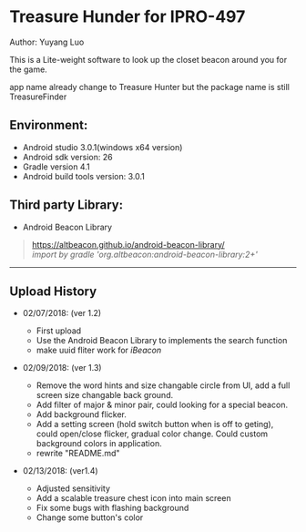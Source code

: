 # Treasure Hunder for IPRO-497 

Author: Yuyang Luo

This is a Lite-weight software to look up the closet beacon around you for the game.

app name already change to Treasure Hunter but the package name is still TreasureFinder  

## Environment:  
* Android studio 3.0.1(windows x64 version)  
* Android sdk version: 26  
* Gradle version 4.1  
* Android build tools version: 3.0.1  



## Third party Library:
* Android Beacon Library
> https://altbeacon.github.io/android-beacon-library/  
*import by gradle 'org.altbeacon:android-beacon-library:2+'* 
--------------

## Upload History

* 02/07/2018: (ver 1.2)
    * First upload  
    * Use the Android Beacon Library to implements the search function  
    * make uuid fliter work for *iBeacon*  

* 02/09/2018: (ver 1.3)
    * Remove the word hints and size changable circle from UI, add a full screen size changable back ground.
    * Add filter of major & minor pair, could looking for a special beacon.
    * Add background flicker.
    * Add a setting screen (hold switch button when is off to geting), could open/close flicker, gradual color change. Could custom background colors in application.  
    * rewrite "README.md"  

* 02/13/2018: (ver1.4)
    * Adjusted sensitivity
    * Add a scalable treasure chest icon into main screen
    * Fix some bugs with flashing background
    * Change some button's color


